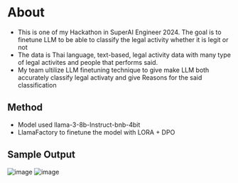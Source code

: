 # About
- This is one of my Hackathon in SuperAI Engineer 2024. The goal is to finetune LLM to be able to classify the legal activity whether it is legit or not
- The data is Thai language, text-based, legal activity data with many type of legal activites and people that performs said.
- My team ultilize LLM finetuning technique to give make LLM both accurately classify legal activaty and give Reasons for the said classification

## Method
- Model used llama-3-8b-Instruct-bnb-4bit
- LlamaFactory to finetune the model with LORA + DPO

## Sample Output

![image](https://github.com/user-attachments/assets/2b6f9bd6-2a22-4e4e-867c-4bcdf11335f4)
![image](https://github.com/user-attachments/assets/07481b34-a544-41e2-a635-f459d6545b32)
